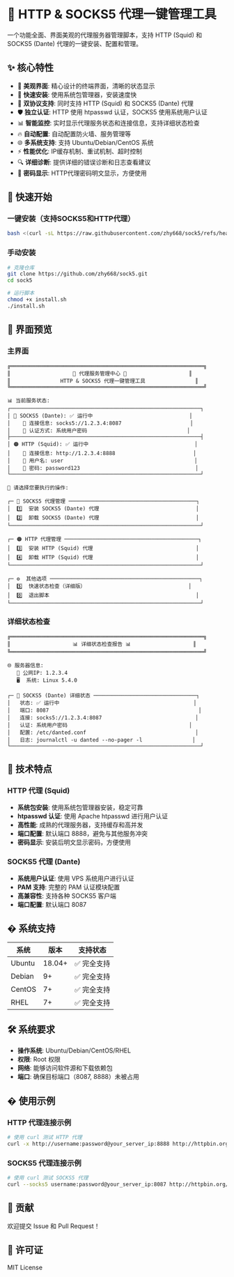 # 🚀 HTTP & SOCKS5 代理一键管理工具

一个功能全面、界面美观的代理服务器管理脚本，支持 HTTP (Squid) 和 SOCKS5 (Dante) 代理的一键安装、配置和管理。

## ✨ 核心特性

- 🎨 **美观界面**: 精心设计的终端界面，清晰的状态显示
- 🚀 **快速安装**: 使用系统包管理器，安装速度快
- 🔧 **双协议支持**: 同时支持 HTTP (Squid) 和 SOCKS5 (Dante) 代理
- 🛡️ **独立认证**: HTTP 使用 htpasswd 认证，SOCKS5 使用系统用户认证
- 📊 **智能监控**: 实时显示代理服务状态和连接信息，支持详细状态检查
- 🔥 **自动配置**: 自动配置防火墙、服务管理等
- 🌐 **多系统支持**: 支持 Ubuntu/Debian/CentOS 系统
- ⚡ **性能优化**: IP缓存机制、重试机制、超时控制
- 🔍 **详细诊断**: 提供详细的错误诊断和日志查看建议
- 🔐 **密码显示**: HTTP代理密码明文显示，方便使用

## 🚀 快速开始

### 一键安装（支持SOCKS5和HTTP代理）
```bash
bash <(curl -sL https://raw.githubusercontent.com/zhy668/sock5/refs/heads/master/install.sh)
```

### 手动安装
```bash
# 克隆仓库
git clone https://github.com/zhy668/sock5.git
cd sock5

# 运行脚本
chmod +x install.sh
./install.sh
```

## 🎨 界面预览

### 主界面
```
╔══════════════════════════════════════════════════════════════╗
║                    🚀 代理服务管理中心 🚀                    ║
║                HTTP & SOCKS5 代理一键管理工具                ║
╚══════════════════════════════════════════════════════════════╝

📊 当前服务状态:
┌─────────────────────────────────────────────────────────────┐
│ 🔵 SOCKS5 (Dante): ✅ 运行中                               │
│    📡 连接信息: socks5://1.2.3.4:8087                      │
│    🔐 认证方式: 系统用户密码                                │
├─────────────────────────────────────────────────────────────┤
│ 🟠 HTTP (Squid): ✅ 运行中                                  │
│    📡 连接信息: http://1.2.3.4:8888                         │
│    👤 用户名: user                                          │
│    🔑 密码: password123                                     │
└─────────────────────────────────────────────────────────────┘

🎯 请选择您要执行的操作:

┌─ 🔵 SOCKS5 代理管理 ─────────────────────────────────────────┐
│  1️⃣  安装 SOCKS5 (Dante) 代理                               │
│  2️⃣  卸载 SOCKS5 (Dante) 代理                               │
└─────────────────────────────────────────────────────────────┘

┌─ 🟠 HTTP 代理管理 ───────────────────────────────────────────┐
│  3️⃣  安装 HTTP (Squid) 代理                                 │
│  4️⃣  卸载 HTTP (Squid) 代理                                 │
└─────────────────────────────────────────────────────────────┘

┌─ ⚙️  其他选项 ────────────────────────────────────────────────┐
│  5️⃣  快速状态检查（详细版）                                 │
│  0️⃣  退出脚本                                               │
└─────────────────────────────────────────────────────────────┘
```

### 详细状态检查
```
╔══════════════════════════════════════════════════════════════╗
║                    📊 详细状态检查报告 📊                    ║
╚══════════════════════════════════════════════════════════════╝

🌐 服务器信息:
   📍 公网IP: 1.2.3.4
   🖥️  系统: Linux 5.4.0

┌─ 🔵 SOCKS5 (Dante) 详细状态 ─────────────────────────────────┐
│   状态: ✅ 运行中                                           │
│   端口: 8087                                                │
│   连接: socks5://1.2.3.4:8087                              │
│   认证: 系统用户密码                                       │
│   配置: /etc/danted.conf                                   │
│   日志: journalctl -u danted --no-pager -l                │
└─────────────────────────────────────────────────────────────┘
```

## 🔧 技术特点

### HTTP 代理 (Squid)
- **系统包安装**: 使用系统包管理器安装，稳定可靠
- **htpasswd 认证**: 使用 Apache htpasswd 进行用户认证
- **高性能**: 成熟的代理服务器，支持缓存和高并发
- **端口配置**: 默认端口 8888，避免与其他服务冲突
- **密码显示**: 安装后明文显示密码，方便使用

### SOCKS5 代理 (Dante)
- **系统用户认证**: 使用 VPS 系统用户进行认证
- **PAM 支持**: 完整的 PAM 认证模块配置
- **高兼容性**: 支持各种 SOCKS5 客户端
- **端口配置**: 默认端口 8087

## � 系统支持



| 系统 | 版本 | 支持状态 |
|------|------|----------|
| Ubuntu | 18.04+ | ✅ 完全支持 |
| Debian | 9+ | ✅ 完全支持 |
| CentOS | 7+ | ✅ 完全支持 |
| RHEL | 7+ | ✅ 完全支持 |

## 🛠️ 系统要求

- **操作系统**: Ubuntu/Debian/CentOS/RHEL
- **权限**: Root 权限
- **网络**: 能够访问软件源和下载依赖包
- **端口**: 确保目标端口（8087, 8888）未被占用

## � 使用示例

### HTTP 代理连接示例
```bash
# 使用 curl 测试 HTTP 代理
curl -x http://username:password@your_server_ip:8888 http://httpbin.org/ip

```

### SOCKS5 代理连接示例
```bash
# 使用 curl 测试 SOCKS5 代理
curl --socks5 username:password@your_server_ip:8087 http://httpbin.org/ip
```

## 🤝 贡献

欢迎提交 Issue 和 Pull Request！

## 📄 许可证

MIT License
